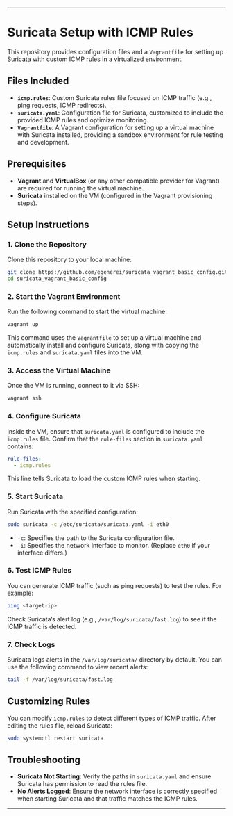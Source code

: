 ---

# Suricata Setup with ICMP Rules

This repository provides configuration files and a `Vagrantfile` for setting up Suricata with custom ICMP rules in a virtualized environment.

## Files Included

- **`icmp.rules`**: Custom Suricata rules file focused on ICMP traffic (e.g., ping requests, ICMP redirects).
- **`suricata.yaml`**: Configuration file for Suricata, customized to include the provided ICMP rules and optimize monitoring.
- **`Vagrantfile`**: A Vagrant configuration for setting up a virtual machine with Suricata installed, providing a sandbox environment for rule testing and development.

## Prerequisites

- **Vagrant** and **VirtualBox** (or any other compatible provider for Vagrant) are required for running the virtual machine.
- **Suricata** installed on the VM (configured in the Vagrant provisioning steps).

## Setup Instructions

### 1. Clone the Repository

Clone this repository to your local machine:

```bash
git clone https://github.com/egenerei/suricata_vagrant_basic_config.git
cd suricata_vagrant_basic_config
```

### 2. Start the Vagrant Environment

Run the following command to start the virtual machine:

```bash
vagrant up
```

This command uses the `Vagrantfile` to set up a virtual machine and automatically install and configure Suricata, along with copying the `icmp.rules` and `suricata.yaml` files into the VM.

### 3. Access the Virtual Machine

Once the VM is running, connect to it via SSH:

```bash
vagrant ssh
```

### 4. Configure Suricata

Inside the VM, ensure that `suricata.yaml` is configured to include the `icmp.rules` file. Confirm that the `rule-files` section in `suricata.yaml` contains:

```yaml
rule-files:
  - icmp.rules
```

This line tells Suricata to load the custom ICMP rules when starting.

### 5. Start Suricata

Run Suricata with the specified configuration:

```bash
sudo suricata -c /etc/suricata/suricata.yaml -i eth0
```

- `-c`: Specifies the path to the Suricata configuration file.
- `-i`: Specifies the network interface to monitor. (Replace `eth0` if your interface differs.)

### 6. Test ICMP Rules

You can generate ICMP traffic (such as ping requests) to test the rules. For example:

```bash
ping <target-ip>
```

Check Suricata’s alert log (e.g., `/var/log/suricata/fast.log`) to see if the ICMP traffic is detected.

### 7. Check Logs

Suricata logs alerts in the `/var/log/suricata/` directory by default. You can use the following command to view recent alerts:

```bash
tail -f /var/log/suricata/fast.log
```

## Customizing Rules

You can modify `icmp.rules` to detect different types of ICMP traffic. After editing the rules file, reload Suricata:

```bash
sudo systemctl restart suricata
```

## Troubleshooting

- **Suricata Not Starting**: Verify the paths in `suricata.yaml` and ensure Suricata has permission to read the rules file.
- **No Alerts Logged**: Ensure the network interface is correctly specified when starting Suricata and that traffic matches the ICMP rules.

---